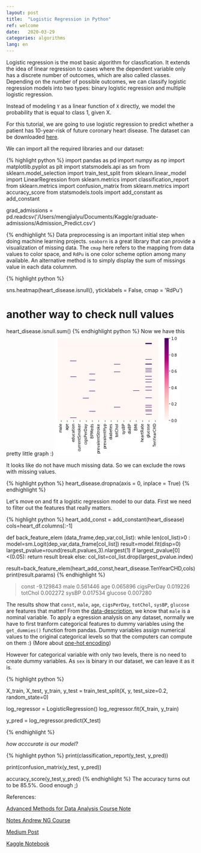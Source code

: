 ```yaml
---
layout: post
title:  "Logistic Regression in Python"
ref: welcome
date:   2020-03-29 
categories: algorithms
lang: en
---
```


Logistic regression is the most basic algorithm for classfication. It extends the idea of linear regression to cases where the dependent variable only has a discrete number of outcomes, which are also called classes. Depending on the number of possible outcomes, we can classify logistic regression models into two types: binary logistic regression and multiple logistic regression. 


Instead of modeling `Y` as a linear function of `X` directly, we model the probability that is equal to class 1, given X. 

For this tutorial, we are going to use logistic regression to predict whether a patient has 10-year-risk of future coronary heart disease. The dataset can be downloaded [here][here].

We can import all the required libraries and our dataset:

{% highlight python %}
import pandas as pd
import numpy as np
import matplotlib.pyplot as plt
import statsmodels.api as sm
from sklearn.model_selection import train_test_split
from sklearn.linear_model import LinearRegression
from sklearn.metrics import classification_report
from sklearn.metrics import confusion_matrix
from sklearn.metrics import accuracy_score
from statsmodels.tools import add_constant as add_constant

grad_admissions = pd.readcsv('/Users/mengjialyu/Documents/Kaggle/graduate-admissions/Admission_Predict.csv')

{% endhighlight %}
Data preprocessing is an important initial step when doing machine learning projects. `seaborn` is a great library that can provide  a visualization of missing data. The `cmap` here refers to the mapping from data values to color space, and `RdPu` is one color scheme option among many available. An alternative method is to simply display the sum of missings value in each data columnm.

{% highlight python %}

sns.heatmap(heart_disease.isnull(), yticklabels = False, cmap = 'RdPu')

# another way to check null values
heart_disease.isnull.sum()
{% endhighlight python %}
Now we have this pretty little graph :)
![heatmap](/assets/2020-03-30-heatmap.png)

It looks like do not have much missing data. So we can exclude the rows with missing values.

{% highlight python %}
heart_disease.dropna(axis = 0, inplace = True)
{% endhighlight %}

Let's move on and fit a logistic regression model to our data.
First we need to filter out the features that really matters.

{% highlight python %}
heart_add_const = add_constant(heart_disease)
cols=heart_df.columns[:-1]

def back_feature_elem (data_frame,dep_var,col_list):
    while len(col_list)>0 :
        model=sm.Logit(dep_var,data_frame[col_list])
        result=model.fit(disp=0)
        largest_pvalue=round(result.pvalues,3).nlargest(1)
        if largest_pvalue[0]<(0.05):
            return result
            break
        else:
            col_list=col_list.drop(largest_pvalue.index)

result=back_feature_elem(heart_add_const,heart_disease.TenYearCHD,cols)
print(result.params)
{% endhighlight %}


> const        -9.129843
> male          0.561446
> age           0.065896
> cigsPerDay    0.019226
> totChol       0.002272
> sysBP         0.017534
> glucose       0.007280


The results show that `const`, `male`, `age`, `cigsPerDay`, `totChol`, `sysBP`, `glucose` are features that matter!
From the [data-description][here], we know that `male` is a nominal variable. To apply a egression analysis on any dataset, normally we have to first tranform categorical features to dummy variables using the `get_dummies()` function from pandas. Dummy variables assign numerical values to the original categorical levels so that the computers can compute on them :) (More about [one-hot encoding][one-hot encode]) 

However for categorical variable with only two levels, there is no need to create dummy variables. As `sex` is binary in our dataset, we can leave it as it is.

{% highlight python %}

X_train, X_test, y_train, y_test = train_test_split(X, y, test_size=0.2, random_state=0)

log_regressor = LogisticRegression()
log_regressor.fit(X_train, y_train)

y_pred = log_regressor.predict(X_test)


{% endhighlight %}

_how acccurate is our model?_

{% highlight python %}
print(classification_report(y_test, y_pred))

print(confusion_matrix(y_test, y_pred))


accuracy_score(y_test,y_pred)
{% endhighlight %}
The accuracy turns out to be 85.5%. Good enough ;)

[here]: https://www.kaggle.com/dileep070/heart-disease-prediction-using-logistic-regression
[one-hot encode]: https://machinelearningmastery.com/why-one-hot-encode-data-in-machine-learning/
References:

[Advanced Methods for Data Analysis Course Note][ref-1]

[Notes Andrew NG Course][ref-2]

[Medium Post][ref-3]

[Kaggle Notebook][ref-4]

[ref-1]: https://www.stat.cmu.edu/~ryantibs/advmethods/notes/logreg.pdf
[ref-2]: https://joparga3.github.io/standford_logistic_regression/index.html#what-is-logistic-regression
[ref-3]: https://medium.com/@anishsingh20/logistic-regression-in-python-423c8d32838b
[ref-4]: https://www.kaggle.com/dileep070/logistic-regression